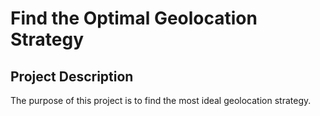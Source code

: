 # Find the Optimal Geolocation Strategy
## Project Description
The purpose of this project is to find the most ideal geolocation strategy. 
